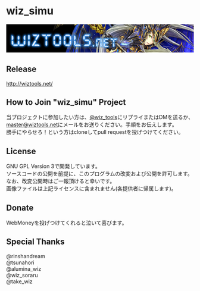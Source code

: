 wiz_simu
====
![](https://raw.githubusercontent.com/Arika0093/wiz_simu/master/image/wiztools_logo_chara.png)

## Release
<http://wiztools.net/>  

## How to Join "wiz_simu" Project
当プロジェクトに参加したい方は、[@wiz_tools](https://twitter.com/wiz_tools)にリプライまたはDMを送るか、  
<master@wiztools.net>にメールをお送りください。手順をお伝えします。  
勝手にやらせろ！という方はcloneしてpull requestを投げつけてください。  

## License
GNU GPL Version 3で開発しています。  
ソースコードの公開を前提に、このプログラムの改変および公開を許可します。  
なお、改変公開時はご一報頂けると幸いです。  
画像ファイルは上記ライセンスに含まれません(各提供者に帰属します)。  

## Donate
WebMoneyを投げつけてくれると泣いて喜びます。  

## Special Thanks
@rinshandream  
@tsunahori  
@alumina_wiz  
@wiz_soraru  
@take_wiz  